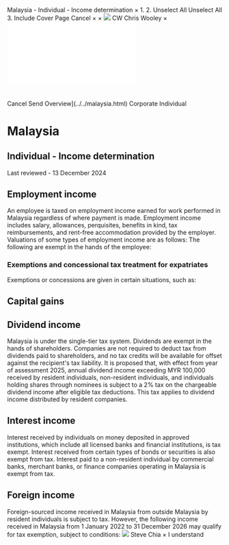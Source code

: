 Malaysia - Individual - Income determination
×
1.
2.
Unselect All
Unselect All
3.
Include Cover Page
Cancel
×
×
![](../../-/media/world-wide-tax-summaries/attachments/global---chris-wooley.ashx%3Frev=ac5e5f3223b34096b1afc2a6009c7320&revision=ac5e5f32-23b3-4096-b1af-c2a6009c7320&hash=859B7ADC84DC2CBEC9760E9E6EE7DE6D0A8BFCDF)
CW
Chris Wooley
×
![](income-determination.html)
######
Cancel
Send
Overview](../../malaysia.html)
Corporate
Individual
# Malaysia
## Individual - Income determination
Last reviewed - 13 December 2024
## Employment income
An employee is taxed on employment income earned for work performed in Malaysia regardless of where payment is made. Employment income includes salary, allowances, perquisites, benefits in kind, tax reimbursements, and rent-free accommodation provided by the employer.
Valuations of some types of employment income are as follows:
The following are exempt in the hands of the employee:
### Exemptions and concessional tax treatment for expatriates
Exemptions or concessions are given in certain situations, such as:
## Capital gains
## Dividend income
Malaysia is under the single-tier tax system. Dividends are exempt in the hands of shareholders. Companies are not required to deduct tax from dividends paid to shareholders, and no tax credits will be available for offset against the recipient's tax liability.
It is proposed that, with effect from year of assessment 2025, annual dividend income exceeding MYR 100,000 received by resident individuals, non-resident individuals, and individuals holding shares through nominees is subject to a 2% tax on the chargeable dividend income after eligible tax deductions. This tax applies to dividend income distributed by resident companies.
## Interest income
Interest received by individuals on money deposited in approved institutions, which include all licensed banks and financial institutions, is tax exempt. Interest received from certain types of bonds or securities is also exempt from tax.
Interest paid to a non-resident individual by commercial banks, merchant banks, or finance companies operating in Malaysia is exempt from tax.
## Foreign income
Foreign-sourced income received in Malaysia from outside Malaysia by resident individuals is subject to tax. However, the following income received in Malaysia from 1 January 2022 to 31 December 2026 may qualify for tax exemption, subject to conditions:
![](../../-/media/world-wide-tax-summaries/malaysiasteve-chiastevechiasqjpg20241212012724686.ashx%3Frev=19756e5d7f9c4aed89aee4f9db5fcd22&revision=19756e5d-7f9c-4aed-89ae-e4f9db5fcd22&hash=9CB90707118F80BE4DD1C35CB65470D28EC77A79)
Steve Chia
×
I understand